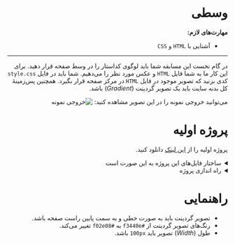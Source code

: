 <div dir="rtl">

# وسطی

**مهارت‌های لازم:**

+ آشنایی با `HTML` و `CSS`

---

در گام نخست این مسابقه شما باید لوگوی کداستار را در وسط صفحه قرار دهید. برای این کار ما به شما فایل `HTML` و عکس مورد
نظر را می‌دهیم. شما باید در فایل `style.css` کدی بزنید که تصویر موجود در فایل `HTML` در مرکز صفحه قرار بگیرد. همچنین
پس‌زمینۀ کل بدنه سایت باید یک تصویر گردینت (_Gradient_) باشد.

می‌توانید خروجی نمونه را در این تصویر مشاهده کنید:
![خروجی نمونه](https://www.dropbox.com/s/n00xl8yv7qztvv1/problem01.png?dl=1)

# پروژه اولیه

پروژه اولیه را از [این لینک](https://quera.ir/contest/assignments/28171/download_problem_initial_project/93641) دانلود
کنید.

<details class="blue">
<summary>ساختار فایل‌های این پروژه به این صورت است</summary>
```
initialProject01.zip
├── images
│   └── logo.png
├── index.html
├── main.css
└── style.css
```

</details>

<details class="pink">
<summary>راه اندازی پروژه</summary>
+ ابتدا پروژه‌ی اولیه را دانلود و از حالت فشرده خارج کنید.
+ سپس فایل `index.html` را در مرورگر خود باز کنید.

</details>

# راهنمایی

- تصویر گردینت باید به صورت خطی و به سمت پایین راست صفحه باشد.
- رنگ‌های تصویر گردینت از `#f3440e` به `#f02e08` تغییر می‌کند.
- طول (_Width_) تصویر باید `100px` باشد.

</div>
